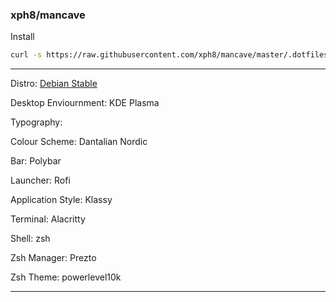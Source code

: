 ### xph8/mancave

Install
```bash
curl -s https://raw.githubusercontent.com/xph8/mancave/master/.dotfiles/install.sh | sudo bash
```

* * *

Distro: [Debian Stable](https://cdimage.debian.org/cdimage/unofficial/non-free/cd-including-firmware/current-live/amd64/iso-hybrid/)

Desktop Enviournment: KDE Plasma



Typography: 

Colour Scheme: Dantalian Nordic

Bar: Polybar

Launcher: Rofi

Application Style: Klassy



Terminal: Alacritty

Shell: zsh

Zsh Manager: Prezto

Zsh Theme: powerlevel10k

* * *
